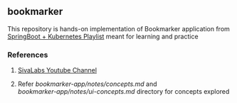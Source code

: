 ## bookmarker

This repository is hands-on implementation of Bookmarker application from
[SpringBoot + Kubernetes Playlist](https://www.youtube.com/playlist?list=PLuNxlOYbv61h66_QlcjCEkVAj6RdeplJJ)
meant for learning and practice




### References

1.  [SivaLabs Youtube Channel](https://www.youtube.com/c/SivaLabs)

2.  Refer  <em>bookmarker-app/notes/concepts.md</em> and <br>
    <em>bookmarker-app/notes/ui-concepts.md</em> directory for concepts explored
